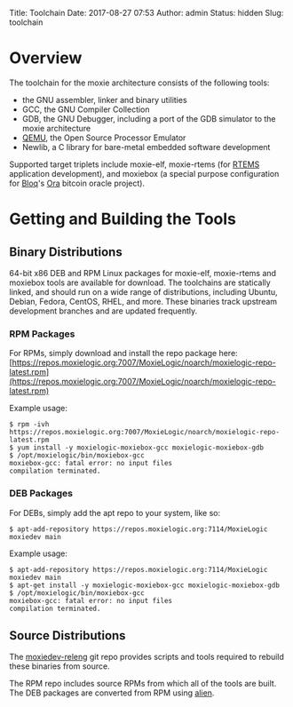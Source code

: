 Title: Toolchain
Date: 2017-08-27 07:53
Author: admin
Status: hidden
Slug: toolchain

# Overview

The toolchain for the moxie architecture consists of the following tools:

* the GNU assembler, linker and binary utilities
* GCC, the GNU Compiler Collection
* GDB, the GNU Debugger, including a port of the GDB simulator to the moxie architecture
* [QEMU](https://qemu.org), the Open Source Processor Emulator
* Newlib, a C library for bare-metal embedded software development

Supported target triplets include moxie-elf, moxie-rtems (for
[RTEMS](https://rtems.org) application development), and moxiebox (a
special purpose configuration for [Bloq](https://bloq.com)'s
[Ora](https://github.com/bloq/ora) bitcoin oracle
project).

# Getting and Building the Tools

## Binary Distributions

64-bit x86 DEB and RPM Linux packages for moxie-elf, moxie-rtems and
moxiebox tools are available for download.  The toolchains are
statically linked, and should run on a wide range of distributions,
including Ubuntu, Debian, Fedora, CentOS, RHEL, and more.  These
binaries track upstream development branches and are updated
frequently.

### RPM Packages

For RPMs, simply download and install the repo package here:  [https://repos.moxielogic.org:7007/MoxieLogic/noarch/moxielogic-repo-latest.rpm](https://repos.moxielogic.org:7007/MoxieLogic/noarch/moxielogic-repo-latest.rpm)

Example usage:

    $ rpm -ivh https://repos.moxielogic.org:7007/MoxieLogic/noarch/moxielogic-repo-latest.rpm
    $ yum install -y moxielogic-moxiebox-gcc moxielogic-moxiebox-gdb
    $ /opt/moxielogic/bin/moxiebox-gcc 
    moxiebox-gcc: fatal error: no input files
    compilation terminated.

### DEB Packages

For DEBs, simply add the apt repo to your system, like so:

    $ apt-add-repository https://repos.moxielogic.org:7114/MoxieLogic moxiedev main

Example usage:

    $ apt-add-repository https://repos.moxielogic.org:7114/MoxieLogic moxiedev main
    $ apt-get install -y moxielogic-moxiebox-gcc moxielogic-moxiebox-gdb
    $ /opt/moxielogic/bin/moxiebox-gcc 
    moxiebox-gcc: fatal error: no input files
    compilation terminated.

## Source Distributions

The [moxiedev-releng](https://github.com/atgreen/moxiedev-releng) git
repo provides scripts and tools required to rebuild these binaries
from source.

The RPM repo includes source RPMs from which all of the tools are
built.  The DEB packages are converted from RPM using
[alien](https://en.wikipedia.org/wiki/Alien_(software)).








